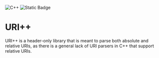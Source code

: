 ![C++](https://img.shields.io/badge/c++-%2300599C.svg?style=for-the-badge&logo=c%2B%2B&logoColor=white)
![Static Badge](https://img.shields.io/badge/Compiler-C%2B%2B11-blue?style=for-the-badge)

# URI++

URI++ is a header-only library that is meant to parse both absolute and relative URIs, as there is a general lack of URI parsers in C++ that support relative URIs.